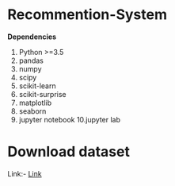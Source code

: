 # Recommention-System

**Dependencies**
1. Python >=3.5
2. pandas
3. numpy
4. scipy
5. scikit-learn
6. scikit-surprise
7. matplotlib
8. seaborn
9. jupyter notebook
10.jupyter lab

# Download dataset
Link:- [Link](https://drive.google.com/drive/folders/1JnQXDCsGAb75I4PRRMDHUO0WxmXT-usv?usp=sharing)
